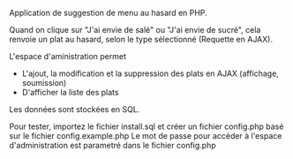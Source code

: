 Application de suggestion de menu au hasard en PHP. 

Quand on clique sur "J'ai envie de salé" ou "J'ai envie de sucré", cela renvoie un plat au hasard, selon le type sélectionné (Requette en AJAX). 

L'espace d'aministration permet  
- L'ajout, la modification et la suppression des plats en AJAX (affichage, soumission)
- D'afficher la liste des plats

Les données sont stockées en SQL. 

Pour tester, importez le fichier install.sql et créer un fichier config.php basé sur le fichier config.example.php
Le mot de passe pour accéder à l'espace d'administration est parametré dans le fichier config.php


